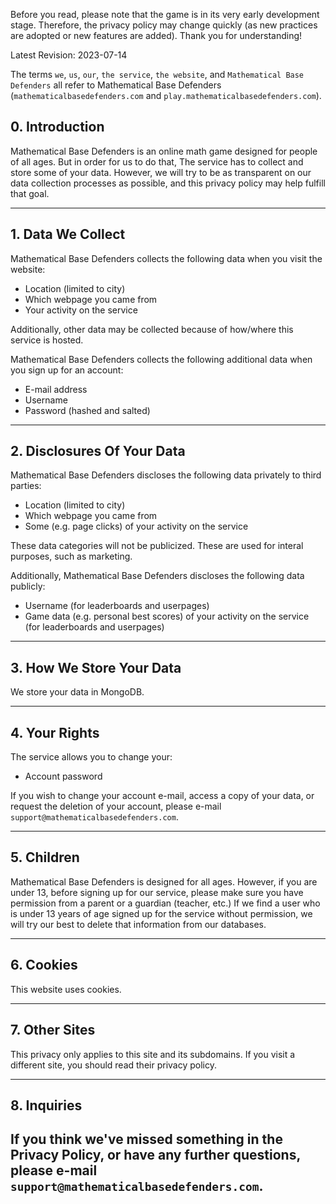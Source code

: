 Before you read, please note that the game is in its very early development stage. Therefore, the privacy policy may change quickly (as new practices are adopted or new features are added). Thank you for understanding!

Latest Revision: 2023-07-14

The terms `we`, `us`, `our`, `the service`, `the website`, and `Mathematical Base Defenders` all refer to Mathematical Base Defenders (`mathematicalbasedefenders.com` and `play.mathematicalbasedefenders.com`).

## 0. Introduction

Mathematical Base Defenders is an online math game designed for people of all ages. But in order for us to do that, The service has to collect and store some of your data. However, we will try to be as transparent on our data collection processes as possible, and this privacy policy may help fulfill that goal.

---
## 1. Data We Collect

Mathematical Base Defenders collects the following data when you visit the website:

- Location (limited to city)
- Which webpage you came from
- Your activity on the service

Additionally, other data may be collected because of how/where this service is hosted.

Mathematical Base Defenders collects the following additional data when you sign up for an account:

- E-mail address
- Username
- Password (hashed and salted)

---
## 2. Disclosures Of Your Data

Mathematical Base Defenders discloses the following data privately to third parties:

- Location (limited to city)
- Which webpage you came from
- Some (e.g. page clicks) of your activity on the service

These data categories will not be publicized.
These are used for interal purposes, such as marketing.

Additionally, Mathematical Base Defenders discloses the following data publicly:

- Username (for leaderboards and userpages) 
- Game data (e.g. personal best scores) of your activity on the service (for leaderboards and userpages)

---
## 3. How We Store Your Data

We store your data in MongoDB.

---
## 4. Your Rights

The service allows you to change your:
- Account password

If you wish to change your account e-mail, access a copy of your data, or request the deletion of your account, please e-mail `support@mathematicalbasedefenders.com`.

---
## 5. Children

Mathematical Base Defenders is designed for all ages. However, if you are under 13, before signing up for our service, please make sure you have permission from a parent or a guardian (teacher, etc.) If we find a user who is under 13 years of age signed up for the service without permission, we will try our best to delete that information from our databases.

---
## 6. Cookies

This website uses cookies.

---
## 7. Other Sites

This privacy only applies to this site and its subdomains. If you visit a different site, you should read their privacy policy.

---
## 8. Inquiries

If you think we've missed something in the Privacy Policy, or have any further questions, please e-mail `support@mathematicalbasedefenders.com`.
---
